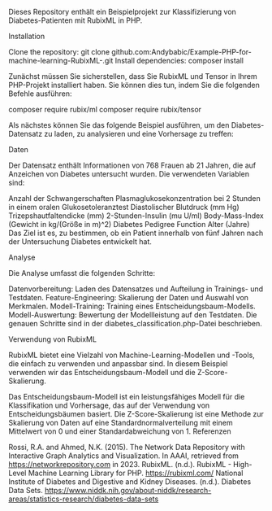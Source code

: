 Dieses Repository enthält ein Beispielprojekt zur Klassifizierung von Diabetes-Patienten mit RubixML in PHP.

Installation


Clone the repository: git clone github.com:Andybabic/Example-PHP-for-machine-learning-RubixML-.git
Install dependencies: composer install

Zunächst müssen Sie sicherstellen, dass Sie RubixML und Tensor in Ihrem PHP-Projekt installiert haben. Sie können dies tun, indem Sie die folgenden Befehle ausführen:

composer require rubix/ml
composer require rubix/tensor


Als nächstes können Sie das folgende Beispiel ausführen, um den Diabetes-Datensatz zu laden, zu analysieren und eine Vorhersage zu treffen:

Daten

Der Datensatz enthält Informationen von 768 Frauen ab 21 Jahren, die auf Anzeichen von Diabetes untersucht wurden. Die verwendeten Variablen sind:

Anzahl der Schwangerschaften
Plasmaglukosekonzentration bei 2 Stunden in einem oralen Glukosetoleranztest
Diastolischer Blutdruck (mm Hg)
Trizepshautfaltendicke (mm)
2-Stunden-Insulin (mu U/ml)
Body-Mass-Index (Gewicht in kg/(Größe in m)^2)
Diabetes Pedigree Function
Alter (Jahre)
Das Ziel ist es, zu bestimmen, ob ein Patient innerhalb von fünf Jahren nach der Untersuchung Diabetes entwickelt hat.

Analyse

Die Analyse umfasst die folgenden Schritte:

Datenvorbereitung: Laden des Datensatzes und Aufteilung in Trainings- und Testdaten.
Feature-Engineering: Skalierung der Daten und Auswahl von Merkmalen.
Modell-Training: Training eines Entscheidungsbaum-Modells.
Modell-Auswertung: Bewertung der Modellleistung auf den Testdaten.
Die genauen Schritte sind in der diabetes_classification.php-Datei beschrieben.

Verwendung von RubixML

RubixML bietet eine Vielzahl von Machine-Learning-Modellen und -Tools, die einfach zu verwenden und anpassbar sind. In diesem Beispiel verwenden wir das Entscheidungsbaum-Modell und die Z-Score-Skalierung.

Das Entscheidungsbaum-Modell ist ein leistungsfähiges Modell für die Klassifikation und Vorhersage, das auf der Verwendung von Entscheidungsbäumen basiert.
Die Z-Score-Skalierung ist eine Methode zur Skalierung von Daten auf eine Standardnormalverteilung mit einem Mittelwert von 0 und einer Standardabweichung von 1.
Referenzen

Rossi, R.A. and Ahmed, N.K. (2015). The Network Data Repository with Interactive Graph Analytics and Visualization. In AAAI, retrieved from https://networkrepository.com in 2023.
RubixML. (n.d.). RubixML - High-Level Machine Learning Library for PHP. https://rubixml.com/
National Institute of Diabetes and Digestive and Kidney Diseases. (n.d.). Diabetes Data Sets. https://www.niddk.nih.gov/about-niddk/research-areas/statistics-research/diabetes-data-sets
